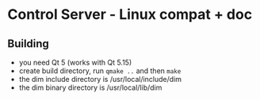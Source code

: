 # Control Server - Linux compat + doc
## Building
* you need Qt 5 (works with Qt 5.15)
* create build directory, run `qmake ..` and then `make`
* the dim include directory is /usr/local/include/dim
* the dim binary directory is /usr/local/lib/dim
